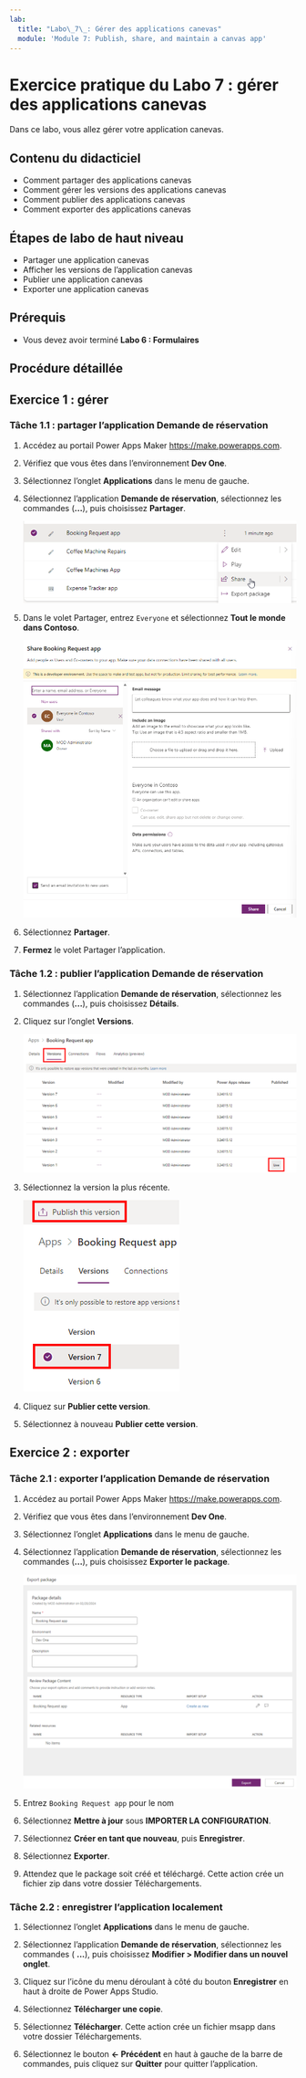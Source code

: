 ```yaml
---
lab:
  title: "Labo\_7\_: Gérer des applications canevas"
  module: 'Module 7: Publish, share, and maintain a canvas app'
---
```


# Exercice pratique du Labo 7 : gérer des applications canevas

Dans ce labo, vous allez gérer votre application canevas.

## Contenu du didacticiel

- Comment partager des applications canevas
- Comment gérer les versions des applications canevas
- Comment publier des applications canevas
- Comment exporter des applications canevas

## Étapes de labo de haut niveau

- Partager une application canevas
- Afficher les versions de l’application canevas
- Publier une application canevas
- Exporter une application canevas
  
## Prérequis

- Vous devez avoir terminé **Labo 6 : Formulaires**

## Procédure détaillée

## Exercice 1 : gérer

### Tâche 1.1 : partager l’application Demande de réservation

1. Accédez au portail Power Apps Maker <https://make.powerapps.com>.

1. Vérifiez que vous êtes dans l’environnement **Dev One**.

1. Sélectionnez l’onglet **Applications** dans le menu de gauche.

1. Sélectionnez l’application **Demande de réservation**, sélectionnez les commandes (**...**), puis choisissez **Partager**.

    ![Capture d’écran de l’action de partage d’une application.](../media/share-app-action.png)

1. Dans le volet Partager, entrez `Everyone` et sélectionnez **Tout le monde dans Contoso**.

    ![Capture d’écran du volet Partager l’application.](../media/share-app-pane.png)

1. Sélectionnez **Partager**.

1. **Fermez** le volet Partager l’application.

### Tâche 1.2 : publier l’application Demande de réservation

1. Sélectionnez l’application **Demande de réservation**, sélectionnez les commandes (**...**), puis choisissez **Détails**.

1. Cliquez sur l’onglet **Versions**.

    ![Capture d’écran des versions de l’application.](../media/app-versions.png)

1. Sélectionnez la version la plus récente.

    ![Capture d’écran de la publication de la dernière version.](../media/app-publish.png)

1. Cliquez sur **Publier cette version**.

1. Sélectionnez à nouveau **Publier cette version**.

## Exercice 2 : exporter

### Tâche 2.1 : exporter l’application Demande de réservation

1. Accédez au portail Power Apps Maker <https://make.powerapps.com>.

1. Vérifiez que vous êtes dans l’environnement **Dev One**.

1. Sélectionnez l’onglet **Applications** dans le menu de gauche.

1. Sélectionnez l’application **Demande de réservation**, sélectionnez les commandes (**...**), puis choisissez **Exporter le package**.

    ![Capture d’écran de la page d’exportation de l’application.](../media/export-package.png)

1. Entrez `Booking Request app` pour le nom

1. Sélectionnez **Mettre à jour** sous **IMPORTER LA CONFIGURATION**.

1. Sélectionnez **Créer en tant que nouveau**, puis **Enregistrer**.

1. Sélectionnez **Exporter**.

1. Attendez que le package soit créé et téléchargé. Cette action crée un fichier zip dans votre dossier Téléchargements.

### Tâche 2.2 : enregistrer l’application localement

1. Sélectionnez l’onglet **Applications** dans le menu de gauche.

1. Sélectionnez l’application **Demande de réservation**, sélectionnez les commandes ( **...**), puis choisissez **Modifier > Modifier dans un nouvel onglet**.

1. Cliquez sur l’icône du menu déroulant à côté du bouton **Enregistrer** en haut à droite de Power Apps Studio.

1. Sélectionnez **Télécharger une copie**.

1. Sélectionnez **Télécharger**.  Cette action crée un fichier msapp dans votre dossier Téléchargements.

1. Sélectionnez le bouton **<- Précédent** en haut à gauche de la barre de commandes, puis cliquez sur **Quitter** pour quitter l’application.
